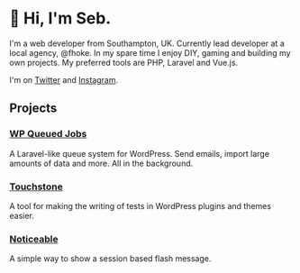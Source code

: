 # 👋 Hi, I'm Seb.

I'm a web developer from Southampton, UK. Currently lead developer at a local agency, @fhoke. In my spare time I enjoy DIY, gaming and building my own projects. My preferred tools are PHP, Laravel and Vue.js.

I'm on [Twitter](https://twitter.com/sebkaydesign) and [Instagram](https://www.instagram.com/sebkaydesign/).

## Projects


### [WP Queued Jobs](https://github.com/SebKay/wp-queued-jobs)

A Laravel-like queue system for WordPress. Send emails, import large amounts of data and more. All in the background.

### [Touchstone](https://github.com/SebKay/touchstone)

A tool for making the writing of tests in WordPress plugins and themes easier.

### [Noticeable](https://github.com/SebKay/noticeable)

A simple way to show a session based flash message.
